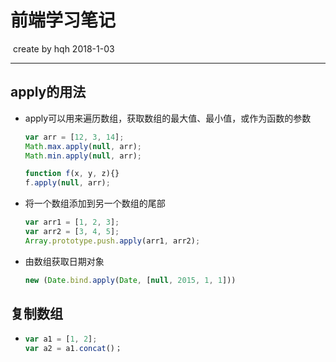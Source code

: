 # 前端学习笔记

​		create by hqh 2018-1-03 

---
## apply的用法

* apply可以用来遍历数组，获取数组的最大值、最小值，或作为函数的参数
  ```js
  var arr = [12, 3, 14];
  Math.max.apply(null, arr);
  Math.min.apply(null, arr);

  function f(x, y, z){}
  f.apply(null, arr);
  ```
* 将一个数组添加到另一个数组的尾部

  ```js
  var arr1 = [1, 2, 3];
  var arr2 = [3, 4, 5];
  Array.prototype.push.apply(arr1, arr2);	

  ```

* 由数组获取日期对象

  ```js
  new (Date.bind.apply(Date, [null, 2015, 1, 1]))
  ```

## 复制数组

 *  ```js
    var a1 = [1, 2];
    var a2 = a1.concat()；	
    ```

